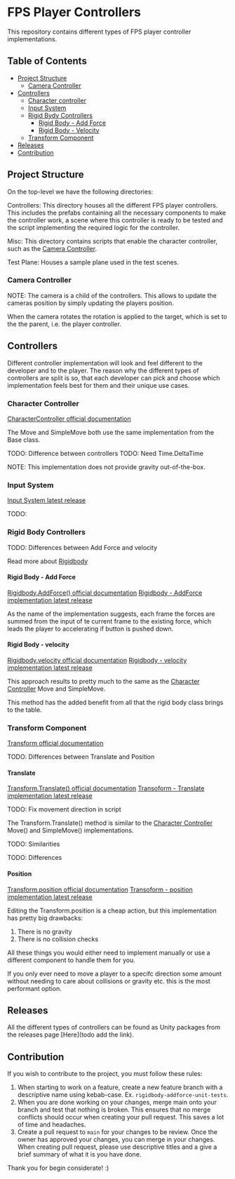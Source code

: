 # FPS Player Controllers

This repository contains different types of FPS player controller implementations.

## Table of Contents

- [Project Structure](#project-structure)
    - [Camera Controller](#camera-controller)
- [Controllers](#controllers)
    - [Character controller](#character-controller)
    - [Input System](#input-system)
    - [Rigid Bydy Controllers](#rigid-body-controllers)
        - [Rigid Body - Add Force](#rigid-body---add-force)
        - [Rigid Body - Velocity](#rigid-body---velocity)
    - [Transform  Component](#transform-component)
- [Releases](#releases) 
- [Contribution](#contribution)

## Project Structure

On the top-level we have the following directories:

Controllers: This directory houses all the different FPS player controllers.
This includes the prefabs containing all the necessary components to make the controller work, a scene where this controller is ready to be tested and the script implementing the required logic for the controller.

Misc: This directory contains scripts that enable the character controller, such as the [Camera Controller](#camera-controller).

Test Plane: Houses a sample plane used in the test scenes.

### Camera Controller

NOTE: The camera is a child of the controllers. This allows to update the cameras position by simply updating the players position.

When the camera rotates the rotation is applied to the target, which is set to the the parent, i.e. the player controller.

## Controllers

Different controller implementation will look and feel different to the developer and to the player. The reason why the different types of controllers are split is so, that each developer can pick and choose which implementation feels best for them and their unique use cases.

### Character Controller

[CharacterController official documentation]()

The Move and SimpleMove both use the same implementation from the Base class.

TODO: Difference between controllers
TODO: Need Time.DeltaTime

NOTE: This implementation does not provide gravity out-of-the-box.

### Input System

[Input System latest release]()

TODO:

### Rigid Body Controllers

TODO: Differences between Add Force and velocity

Read more about [Rigidbody]()

#### Rigid Body - Add Force

[Rigidbody.AddForce() official documentation]()
[Rigidbody - AddForce implementation latest release]()

As the name of the implementation suggests, each frame the forces are summed from the input of te current frame to the existing force, which leads the player to accelerating if button is pushed down.

#### Rigid Body - velocity

[Rigidbody.velocity official documentation]()
[Rigidbody - velocity implementation latest release]()

This approach results to pretty much to the same as the [Character Controller](#character-controller) Move and SimpleMove. 

This method has the added benefit from all that the rigid body class brings to the table.

### Transform Component

[Transform official documentation]()

TODO: Differences between Translate and Position

#### Translate

[Transform.Translate() official documentation]()
[Transoform - Translate implementation latest release]()

TODO: Fix movement direction in script

The Transform.Translate() method is similar to the [Character Controller](#character-controller) Move() and SimpleMove() implementations.

TODO: Similarities

TODO: Differences

#### Position

[Transform.position official documentation]()
[Transoform - position implementation latest release]()

Editing the Transform.position is a cheap action, but this implementation has pretty big drawbacks:

1. There is no gravity
2. There is no collision checks

All these things you would either need to implement manually or use a different component to handle them for you.

If you only ever need to move a player to a specifc direction some amount without needing to care about collisions or gravity etc. this is the most performant option.

## Releases

All the different types of controllers can be found as Unity packages from the releases page [Here](todo add the link).

## Contribution

If you wish to contribute to the project, you must follow these rules:
1. When starting to work on a feature, create a new feature branch with a descriptive name using kebab-case. Ex. ```rigidbody-addforce-unit-tests```.
2. When you are done working on your changes, merge main onto your branch and test that nothing is broken. This ensures that no merge conflicts should occur when creating your pull request. This saves a lot of time and headaches.
3. Create a pull request to ```main``` for your changes to be review. Once the owner has approved your changes, you can merge in your changes. When creating pull request, please use descriptive titles and a give a brief summary of what it is you have done.

Thank you for begin considerate! :)
